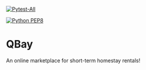 [![Pytest-All](https://github.com/kanchshres/C327-Group-12/actions/workflows/pytest-all.yml/badge.svg?branch=main)](https://github.com/kanchshres/C327-Group-12/actions/workflows/pytest-all.yml)

[![Python PEP8](https://github.com/kanchshres/C327-Group-12/actions/workflows/style_checker.yml/badge.svg?branch=main)](https://github.com/kanchshres/C327-Group-12/actions/workflows/style_checker.yml)

# QBay

An online marketplace for short-term homestay rentals!
